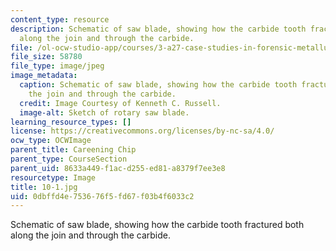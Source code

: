 ```yaml
---
content_type: resource
description: Schematic of saw blade, showing how the carbide tooth fractured both
  along the join and through the carbide.
file: /ol-ocw-studio-app/courses/3-a27-case-studies-in-forensic-metallurgy-fall-2007/0dbffd4e753676f5fd67f03b4f6033c2_10-1.jpg
file_size: 58780
file_type: image/jpeg
image_metadata:
  caption: Schematic of saw blade, showing how the carbide tooth fractured both along
    the join and through the carbide.
  credit: Image Courtesy of Kenneth C. Russell.
  image-alt: Sketch of rotary saw blade.
learning_resource_types: []
license: https://creativecommons.org/licenses/by-nc-sa/4.0/
ocw_type: OCWImage
parent_title: Careening Chip
parent_type: CourseSection
parent_uid: 8633a449-f1ac-d255-ed81-a8379f7ee3e8
resourcetype: Image
title: 10-1.jpg
uid: 0dbffd4e-7536-76f5-fd67-f03b4f6033c2
---
```

Schematic of saw blade, showing how the carbide tooth fractured both along the join and through the carbide.